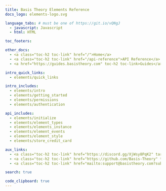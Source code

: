 ```yaml
---
title: Basis Theory Elements Reference
docs_logo: elements-logo.svg

language_tabs: # must be one of https://git.io/vQNgJ
  - javascript: Javascript
  - html: HTML

toc_footers:

other_docs:
  - <a class="toc-h2 toc-link" href="/">Home</a>
  - <a class="toc-h2 toc-link" href="/api-reference">API Reference</a>
  - <a href="https://guides.basistheory.com" toc-h2 toc-link>Guides</a>

intro_quick_links:
  - elements/quick_links

intro_includes:
  - elements/intro
  - elements/getting_started
  - elements/permissions
  - elements/authentication

api_includes:
  - elements/initialize
  - elements/element_types
  - elements/elements_instance
  - elements/element_events
  - elements/element_style
  - elements/store_credit_card

aux_links:
  - <a class="toc-h2 toc-link" href="https://discord.gg/XjWsy8PqK2" target="_blank">Join Discord</a>
  - <a class="toc-h2 toc-link" href="https://github.com/Basis-Theory" target="_blank">Github</a>
  - <a class="toc-h2 toc-link" href="mailto:support@basistheory.com?subject=Help!">Email Support</a>

search: true

code_clipboard: true
---
```

